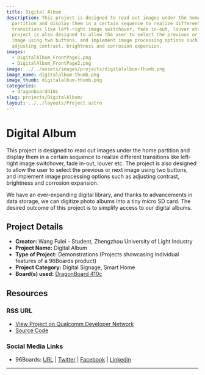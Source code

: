 ```yaml
---
title: Digital Album
description: This project is designed to read out images under the home
  partition and display them in a certain sequence to realize different
  transitions like left-right image switchover, fade in-out, louver etc. The
  project is also designed to allow the user to select the previous or next
  image using two buttons, and implement image processing options such as
  adjusting contrast, brightness and corrosion expansion.
images:
  - DigitalAlbum_FrontPage1.png
  - DigitalAlbum_FrontPage2.png
image: ../../assets/images/projects/digitalalbum-thumb.png
image_name: digitalalbum-thumb.png
image_thumb: digitalalbum-thumb.png
categories:
  - dragonboard410c
slug: projects/DigitalAlbum/
layout: ../../layouts/Project.astro
---
```

# Digital Album

This project is designed to read out images under the home partition and display them in a certain sequence to realize different transitions like left-right image switchover, fade in-out, louver etc. The project is also designed to allow the user to select the previous or next image using two buttons, and implement image processing options such as adjusting contrast, brightness and corrosion expansion.

We have an ever-expanding digital library, and thanks to advancements in data storage, we can digitize photo albums into a tiny micro SD card. The desired outcome of this project is to simplify access to our digital albums.

## Project Details

- **Creator:** Wang Fulei - Student, Zhengzhou University of Light Industry
- **Project Name:** Digital Album
- **Type of Project:** Demonstrations (Projects showcasing individual features of a 96Boards product)
- **Project Category:** Digital Signage, Smart Home
- **Board(s) used:** [DragonBoard 410c](https://www.96boards.org/product/dragonboard410c/)

## Resources

### RSS URL

- [View Project on Qualcomm Developer Network](https://developer.qualcomm.com/project/digital-album)
- [Source Code](https://github.com/agdhun/DigitalPhotoFrame)

### Social Media Links

- 96Boards: [URL](https://www.96boards.org/) &#124; [Twitter](https://twitter.com/96boards) &#124; [Facebook](https://www.facebook.com/96Boards) &#124; [Linkedin](https://www.linkedin.com/company/{{site.linkedin_username}}/)


***
